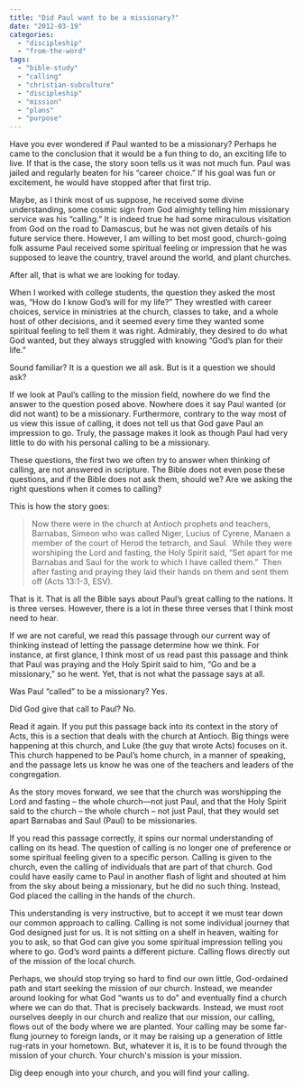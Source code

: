```yaml
---
title: "Did Paul want to be a missionary?"
date: "2012-03-19"
categories: 
  - "discipleship"
  - "from-the-word"
tags: 
  - "bible-study"
  - "calling"
  - "christian-subculture"
  - "discipleship"
  - "mission"
  - "plans"
  - "purpose"
---
```


Have you ever wondered if Paul wanted to be a missionary? Perhaps he came to the conclusion that it would be a fun thing to do, an exciting life to live. If that is the case, the story soon tells us it was not much fun. Paul was jailed and regularly beaten for his “career choice.” If his goal was fun or excitement, he would have stopped after that first trip.

Maybe, as I think most of us suppose, he received some divine understanding, some cosmic sign from God almighty telling him missionary service was his “calling.” It is indeed true he had some miraculous visitation from God on the road to Damascus, but he was not given details of his future service there. However, I am willing to bet most good, church-going folk assume Paul received some spiritual feeling or impression that he was supposed to leave the country, travel around the world, and plant churches.

After all, that is what we are looking for today.

When I worked with college students, the question they asked the most was, “How do I know God’s will for my life?” They wrestled with career choices, service in ministries at the church, classes to take, and a whole host of other decisions, and it seemed every time they wanted some spiritual feeling to tell them it was right. Admirably, they desired to do what God wanted, but they always struggled with knowing “God’s plan for their life.”

Sound familiar? It is a question we all ask. But is it a question we should ask?

If we look at Paul’s calling to the mission field, nowhere do we find the answer to the question posed above. Nowhere does it say Paul wanted (or did not want) to be a missionary. Furthermore, contrary to the way most of us view this issue of calling, it does not tell us that God gave Paul an impression to go. Truly, the passage makes it look as though Paul had very little to do with his personal calling to be a missionary.

These questions, the first two we often try to answer when thinking of calling, are not answered in scripture. The Bible does not even pose these questions, and if the Bible does not ask them, should we? Are we asking the right questions when it comes to calling?

This is how the story goes:

> Now there were in the church at Antioch prophets and teachers, Barnabas, Simeon who was called Niger, Lucius of Cyrene, Manaen a member of the court of Herod the tetrarch, and Saul.  While they were worshiping the Lord and fasting, the Holy Spirit said, “Set apart for me Barnabas and Saul for the work to which I have called them.”  Then after fasting and praying they laid their hands on them and sent them off (Acts 13:1-3, ESV).

That is it. That is all the Bible says about Paul’s great calling to the nations. It is three verses. However, there is a lot in these three verses that I think most need to hear.

If we are not careful, we read this passage through our current way of thinking instead of letting the passage determine how we think. For instance, at first glance, I think most of us read past this passage and think that Paul was praying and the Holy Spirit said to him, “Go and be a missionary,” so he went. Yet, that is not what the passage says at all.

Was Paul “called” to be a missionary? Yes.

Did God give that call to Paul? No.

Read it again. If you put this passage back into its context in the story of Acts, this is a section that deals with the church at Antioch. Big things were happening at this church, and Luke (the guy that wrote Acts) focuses on it. This church happened to be Paul’s home church, in a manner of speaking, and the passage lets us know he was one of the teachers and leaders of the congregation.

As the story moves forward, we see that the church was worshipping the Lord and fasting – the whole church—not just Paul, and that the Holy Spirit said to the church – the whole church – not just Paul, that they would set apart Barnabas and Saul (Paul) to be missionaries.

If you read this passage correctly, it spins our normal understanding of calling on its head. The question of calling is no longer one of preference or some spiritual feeling given to a specific person. Calling is given to the church, even the calling of individuals that are part of that church. God could have easily came to Paul in another flash of light and shouted at him from the sky about being a missionary, but he did no such thing. Instead, God placed the calling in the hands of the church.

This understanding is very instructive, but to accept it we must tear down our common approach to calling. Calling is not some individual journey that God designed just for us. It is not sitting on a shelf in heaven, waiting for you to ask, so that God can give you some spiritual impression telling you where to go. God’s word paints a different picture. Calling flows directly out of the mission of the local church.

Perhaps, we should stop trying so hard to find our own little, God-ordained path and start seeking the mission of our church. Instead, we meander around looking for what God “wants us to do” and eventually find a church where we can do that. That is precisely backwards. Instead, we must root ourselves deeply in our church and realize that our mission, our calling, flows out of the body where we are planted. Your calling may be some far-flung journey to foreign lands, or it may be raising up a generation of little rug-rats in your hometown. But, whatever it is, it is to be found through the mission of your church. Your church's mission is your mission.

Dig deep enough into your church, and you will find your calling.
